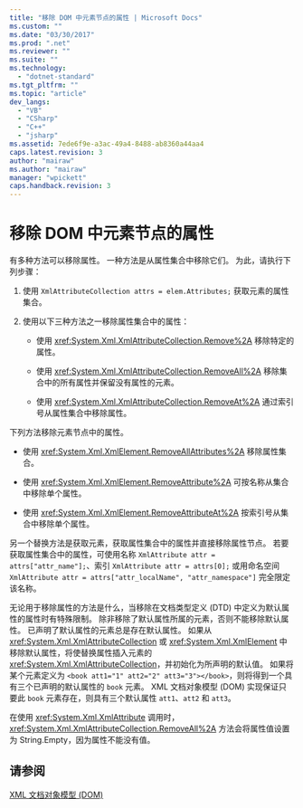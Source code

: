 ```yaml
---
title: "移除 DOM 中元素节点的属性 | Microsoft Docs"
ms.custom: ""
ms.date: "03/30/2017"
ms.prod: ".net"
ms.reviewer: ""
ms.suite: ""
ms.technology: 
  - "dotnet-standard"
ms.tgt_pltfrm: ""
ms.topic: "article"
dev_langs: 
  - "VB"
  - "CSharp"
  - "C++"
  - "jsharp"
ms.assetid: 7ede6f9e-a3ac-49a4-8488-ab8360a44aa4
caps.latest.revision: 3
author: "mairaw"
ms.author: "mairaw"
manager: "wpickett"
caps.handback.revision: 3
---
```

# 移除 DOM 中元素节点的属性
有多种方法可以移除属性。  一种方法是从属性集合中移除它们。  为此，请执行下列步骤：  
  
1.  使用 `XmlAttributeCollection attrs = elem.Attributes;` 获取元素的属性集合。  
  
2.  使用以下三种方法之一移除属性集合中的属性：  
  
    -   使用 <xref:System.Xml.XmlAttributeCollection.Remove%2A> 移除特定的属性。  
  
    -   使用 <xref:System.Xml.XmlAttributeCollection.RemoveAll%2A> 移除集合中的所有属性并保留没有属性的元素。  
  
    -   使用 <xref:System.Xml.XmlAttributeCollection.RemoveAt%2A> 通过索引号从属性集合中移除属性。  
  
 下列方法移除元素节点中的属性。  
  
-   使用 <xref:System.Xml.XmlElement.RemoveAllAttributes%2A> 移除属性集合。  
  
-   使用 <xref:System.Xml.XmlElement.RemoveAttribute%2A> 可按名称从集合中移除单个属性。  
  
-   使用 <xref:System.Xml.XmlElement.RemoveAttributeAt%2A> 按索引号从集合中移除单个属性。  
  
 另一个替换方法是获取元素，获取属性集合中的属性并直接移除属性节点。  若要获取属性集合中的属性，可使用名称 `XmlAttribute attr = attrs["attr_name"];`、索引 `XmlAttribute attr = attrs[0];` 或用命名空间 `XmlAttribute attr = attrs["attr_localName", "attr_namespace"]` 完全限定该名称。  
  
 无论用于移除属性的方法是什么，当移除在文档类型定义 \(DTD\) 中定义为默认属性的属性时有特殊限制。  除非移除了默认属性所属的元素，否则不能移除默认属性。  已声明了默认属性的元素总是存在默认属性。  如果从 <xref:System.Xml.XmlAttributeCollection> 或 <xref:System.Xml.XmlElement> 中移除默认属性，将使替换属性插入元素的 <xref:System.Xml.XmlAttributeCollection>，并初始化为所声明的默认值。  如果将某个元素定义为 `<book att1="1" att2="2" att3="3"></book>`，则将得到一个具有三个已声明的默认属性的 `book` 元素。  XML 文档对象模型 \(DOM\) 实现保证只要此 `book`  元素存在，则具有三个默认属性 `att1`、`att2` 和 `att3`。  
  
 在使用 <xref:System.Xml.XmlAttribute> 调用时，<xref:System.Xml.XmlAttributeCollection.RemoveAll%2A> 方法会将属性值设置为 String.Empty，因为属性不能没有值。  
  
## 请参阅  
 [XML 文档对象模型 \(DOM\)](../../../../docs/standard/data/xml/xml-document-object-model-dom.md)